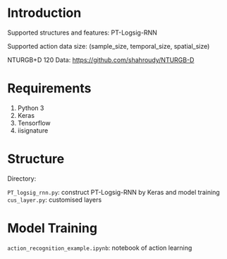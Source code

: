 Introduction
====================================
Supported structures and features:
    PT-Logsig-RNN
    
Supported action data size: (sample_size, temporal_size, spatial_size)

NTURGB+D 120 Data:
    https://github.com/shahroudy/NTURGB-D


Requirements
====================================
1. Python 3
2. Keras
3. Tensorflow
4. iisignature


Structure
====================================

Directory:

`PT_logsig_rnn.py`: construct PT-Logsig-RNN by Keras and model training                     
`cus_layer.py`: customised layers


Model Training
====================================
`action_recognition_example.ipynb`: notebook of action learning

	
